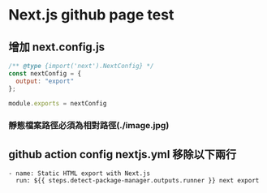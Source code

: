 # Next.js github page test

## 增加 next.config.js
```mjs
/** @type {import('next').NextConfig} */
const nextConfig = {
  output: "export"
};

module.exports = nextConfig
```

### 靜態檔案路徑必須為相對路徑(./image.jpg)

## github action config nextjs.yml 移除以下兩行
```
- name: Static HTML export with Next.js
  run: ${{ steps.detect-package-manager.outputs.runner }} next export
```